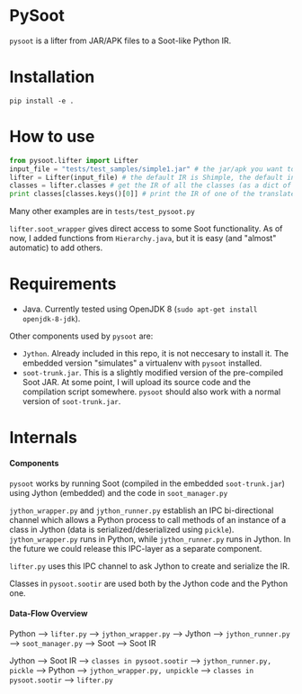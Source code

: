 PySoot
======

`pysoot` is a lifter from JAR/APK files to a Soot-like Python IR.

# Installation
```pip install -e .```

# How to use
```python
from pysoot.lifter import Lifter
input_file = "tests/test_samples/simple1.jar" # the jar/apk you want to analyze
lifter = Lifter(input_file) # the default IR is Shimple, the default input_format is jar
classes = lifter.classes # get the IR of all the classes (as a dict of classes)
print classes[classes.keys()[0]] # print the IR of one of the translated classes
```

Many other examples are in `tests/test_pysoot.py`

`lifter.soot_wrapper` gives direct access to some Soot functionality.
As of now, I added functions from `Hierarchy.java`, but it is easy (and "almost" automatic) to add others.

# Requirements
* Java. Currently tested using OpenJDK 8 (`sudo apt-get install openjdk-8-jdk`).

Other components used by `pysoot` are:
* `Jython`. Already included in this repo, it is not neccesary to install it. The embedded version "simulates" a virtualenv with `pysoot` installed.
* `soot-trunk.jar`. This is a slightly modified version of the pre-compiled Soot JAR. At some point, I will upload its source code and the compilation script somewhere.
`pysoot` should also work with a normal version of `soot-trunk.jar`.

# Internals
#### Components
`pysoot` works by running Soot (compiled in the embedded `soot-trunk.jar`) using Jython (embedded) and the code in `soot_manager.py`

`jython_wrapper.py` and `jython_runner.py` establish an IPC bi-directional channel which allows a Python process to call methods of an instance of a class in Jython (data is serialized/deserialized using `pickle`).
`jython_wrapper.py` runs in Python, while `jython_runner.py` runs in Jython.
In the future we could release this IPC-layer as a separate component.

`lifter.py` uses this IPC channel to ask Jython to create and serialize the IR.

Classes in `pysoot.sootir` are used both by the Jython code and the Python one.

#### Data-Flow Overview
Python --> `lifter.py` --> `jython_wrapper.py` --> Jython --> `jython_runner.py` --> `soot_manager.py` --> Soot --> Soot IR

Jython --> Soot IR --> `classes in pysoot.sootir` --> `jython_runner.py, pickle` --> Python --> `jython_wrapper.py, unpickle` --> `classes in pysoot.sootir` --> `lifter.py`


